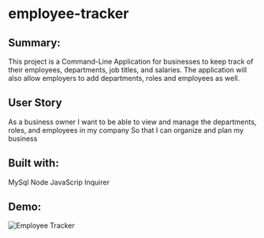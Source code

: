 # employee-tracker

## Summary:
This project is a Command-Line Application for businesses to keep track of their employees, departments, job titles, and salaries.
The application will also allow employers to add departments, roles and employees as well.

## User Story
As a business owner
I want to be able to view and manage the departments, roles, and employees in my company
So that I can organize and plan my business

## Built with:
MySql
Node
JavaScrip
Inquirer

## Demo:
![Employee Tracker](https://user-images.githubusercontent.com/70453836/115325524-c5f10380-a159-11eb-9e89-e56aba2b0e9e.gif)


